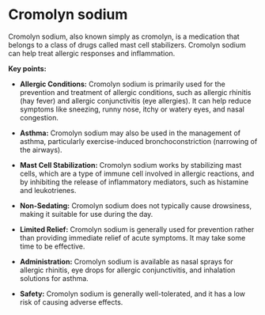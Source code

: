 # Cromolyn sodium

Cromolyn sodium, also known simply as cromolyn, is a medication that belongs to a class of drugs called mast cell stabilizers. Cromolyn sodium can help treat allergic responses and inflammation.

**Key points:**

* **Allergic Conditions:** Cromolyn sodium is primarily used for the prevention and treatment of allergic conditions, such as allergic rhinitis (hay fever) and allergic conjunctivitis (eye allergies). It can help reduce symptoms like sneezing, runny nose, itchy or watery eyes, and nasal congestion.

* **Asthma:** Cromolyn sodium may also be used in the management of asthma, particularly exercise-induced bronchoconstriction (narrowing of the airways).

* **Mast Cell Stabilization:** Cromolyn sodium works by stabilizing mast cells, which are a type of immune cell involved in allergic reactions, and by inhibiting the release of inflammatory mediators, such as histamine and leukotrienes.

* **Non-Sedating:** Cromolyn sodium does not typically cause drowsiness, making it suitable for use during the day.

* **Limited Relief:** Cromolyn sodium is generally used for prevention rather than providing immediate relief of acute symptoms. It may take some time to be effective.

* **Administration:** Cromolyn sodium is available as nasal sprays for allergic rhinitis, eye drops for allergic conjunctivitis, and inhalation solutions for asthma.

* **Safety:** Cromolyn sodium is generally well-tolerated, and it has a low risk of causing adverse effects.
